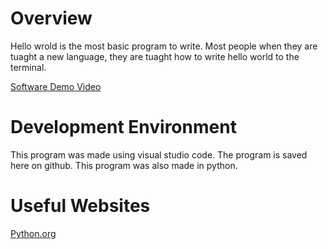 
# Overview

Hello wrold is the most basic program to write. Most people when they are tuaght a new language, they are tuaght how to write hello world to the terminal. 

[Software Demo Video](http://youtube.link.goes.here)

# Development Environment

This program was made using visual studio code. The program is saved here on github.
This program was also made in python. 

# Useful Websites

[Python.org](https://www.python.org/)
